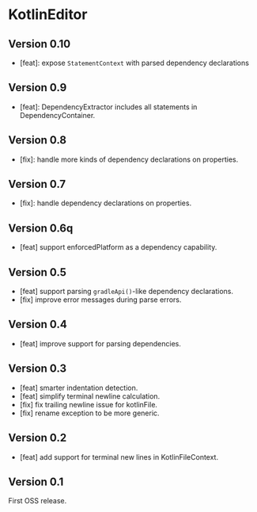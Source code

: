# KotlinEditor

## Version 0.10
* [feat]: expose `StatementContext` with parsed dependency declarations

## Version 0.9
* [feat]: DependencyExtractor includes all statements in DependencyContainer.

## Version 0.8
* [fix]: handle more kinds of dependency declarations on properties.

## Version 0.7
* [fix]: handle dependency declarations on properties.

## Version 0.6q
* [feat] support enforcedPlatform as a dependency capability.

## Version 0.5
* [feat] support parsing `gradleApi()`-like dependency declarations.
* [fix] improve error messages during parse errors.

## Version 0.4
* [feat] improve support for parsing dependencies.

## Version 0.3
* [feat] smarter indentation detection.
* [feat] simplify terminal newline calculation.
* [fix] fix trailing newline issue for kotlinFile.
* [fix] rename exception to be more generic.

## Version 0.2
* [feat] add support for terminal new lines in KotlinFileContext.

## Version 0.1

First OSS release.

